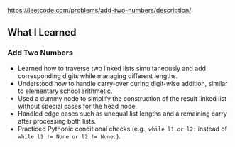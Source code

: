 https://leetcode.com/problems/add-two-numbers/description/


## What I Learned

### Add Two Numbers
- Learned how to traverse two linked lists simultaneously and add corresponding digits while managing different lengths.
- Understood how to handle carry-over during digit-wise addition, similar to elementary school arithmetic.
- Used a dummy node to simplify the construction of the result linked list without special cases for the head node.
- Handled edge cases such as unequal list lengths and a remaining carry after processing both lists.
- Practiced Pythonic conditional checks (e.g., `while l1 or l2:` instead of `while l1 != None or l2 != None:`).
